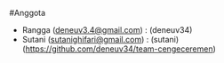 #Anggota

- Rangga (deneuv3.4@gmail.com) : (deneuv34)
- Sutani (sutanighifari@gmail.com) : (sutani)
 (https://github.com/deneuv34/team-cengeceremen)
